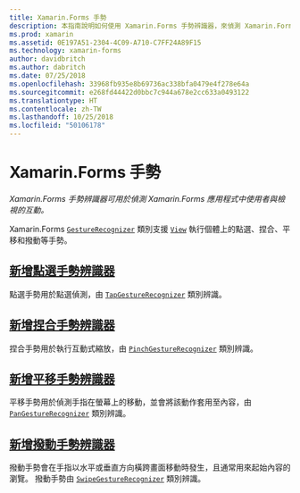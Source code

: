 ```yaml
---
title: Xamarin.Forms 手勢
description: 本指南說明如何使用 Xamarin.Forms 手勢辨識器，來偵測 Xamarin.Forms 應用程式中使用者與檢視的互動。
ms.prod: xamarin
ms.assetid: 0E197A51-2304-4C09-A710-C7FF24A89F15
ms.technology: xamarin-forms
author: davidbritch
ms.author: dabritch
ms.date: 07/25/2018
ms.openlocfilehash: 33968fb935e8b69736ac338bfa0479e4f278e64a
ms.sourcegitcommit: e268fd44422d0bbc7c944a678e2cc633a0493122
ms.translationtype: HT
ms.contentlocale: zh-TW
ms.lasthandoff: 10/25/2018
ms.locfileid: "50106178"
---
```

# <a name="xamarinforms-gestures"></a>Xamarin.Forms 手勢

_Xamarin.Forms 手勢辨識器可用於偵測 Xamarin.Forms 應用程式中使用者與檢視的互動。_

Xamarin.Forms [`GestureRecognizer`](xref:Xamarin.Forms.GestureRecognizer) 類別支援 [`View`](xref:Xamarin.Forms.View) 執行個體上的點選、捏合、平移和撥動等手勢。

## <a name="adding-a-tap-gesture-recognizertapmd"></a>[新增點選手勢辨識器](tap.md)

點選手勢用於點選偵測，由 [`TapGestureRecognizer`](xref:Xamarin.Forms.TapGestureRecognizer) 類別辨識。

## <a name="adding-a-pinch-gesture-recognizerpinchmd"></a>[新增捏合手勢辨識器](pinch.md)

捏合手勢用於執行互動式縮放，由 [`PinchGestureRecognizer`](xref:Xamarin.Forms.PinchGestureRecognizer) 類別辨識。

## <a name="adding-a-pan-gesture-recognizerpanmd"></a>[新增平移手勢辨識器](pan.md)

平移手勢用於偵測手指在螢幕上的移動，並會將該動作套用至內容，由 [`PanGestureRecognizer`](xref:Xamarin.Forms.PanGestureRecognizer) 類別辨識。

## <a name="adding-a-swipe-gesture-recognizerswipemd"></a>[新增撥動手勢辨識器](swipe.md)

撥動手勢會在手指以水平或垂直方向橫跨畫面移動時發生，且通常用來起始內容的瀏覽。 撥動手勢由 [`SwipeGestureRecognizer`](xref:Xamarin.Forms.SwipeGestureRecognizer) 類別辨識。
